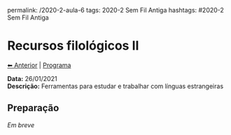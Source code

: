 permalink: /2020-2-aula-6
tags: 2020-2 Sem Fil Antiga
hashtags: #2020-2 Sem Fil Antiga

# Recursos filológicos II

[⬅ Anterior](2020-2-aula-5) | [Programa](/2020-2-sem)

**Data:** 26/01/2021  
**Descrição:** Ferramentas para estudar e trabalhar com línguas estrangeiras  

## Preparação

*Em breve*
